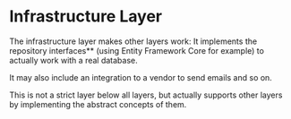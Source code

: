 # Infrastructure Layer

The infrastructure layer makes other layers work: It implements the repository interfaces** (using Entity Framework Core for example) to actually work with a real database. 

It may also include an integration to a vendor to send emails and so on. 

This is not a strict layer below all layers, but actually supports other layers by implementing the abstract concepts of them.
